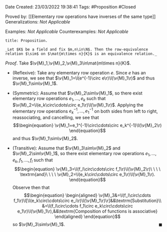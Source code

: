 <br />
<br />

Date Created: 23/03/2022 19:38:41
Tags: #Proposition #Closed 

Proved by: [[Elementary row operations have inverses of the same type]]
Generalizations: _Not Applicable_

Examples: _Not Applicable_
Counterexamples: _Not Applicable_

``` ad-Proposition
title: Proposition.

_Let $K$ be a field and fix $m,n\in\N$. Then the row-equivalence relation $\sim$ on $\mat{m\times n}{K}$ is an equivalence relation._

```

_Proof_. Take $\v{M}_1,\v{M}_2,\v{M}_3\in\mat{m\times n}{K}$.
* (Reflexive): Take any elementary row operation $e$. Since $e$ has an inverse, we see that $\v{M}_1=\l(e^{-1}\circ e\r)\l(\v{M}_1\r)$ and thus $\v{M}_1\sim\v{M}_1$.

* (Symmetric): Assume that $\v{M}_2\sim\v{M}_1$, so there exist elementary row operations $e_1,\dots,e_k$ such that $\v{M}_2=\l(e_k\circ\cdots\circ e_1\r)\l(\v{M}_1\r)$. Applying the elementary row operations $e_k^{-1},\dots,e_1^{-1}$ on both sides from left to right, reassociating, and cancelling, we see that
$$\begin{equation}
    \v{M}_1=e_1^{-1}\circ\cdots\circ e_k^{-1}\l(\v{M}_2\r)
\end{equation}$$
and thus $\v{M}_1\sim\v{M}_2$.
* (Transitive): Assume that $\v{M}_3\sim\v{M}_2$ and $\v{M}_2\sim\v{M}_1$, so there exist elementary row operations $e_1,\dots,e_k,f_1,\dots,f_l$ such that
$$\begin{equation}
    \v{M}_3=\l(f_l\circ\cdots\circ f_1\r)\l(\v{M}_2\r)\ \ \ \ \textrm{and}\ \ \ \ \v{M}_2=\l(e_k\circ\cdots\circ e_1\r)\l(\v{M}_1\r).
\end{equation}$$
Observe then that
$$\begin{equation}
    \begin{aligned}
        \v{M}_3&=\l(f_l\circ\cdots f_1\r)\l[\l(e_k\circ\cdots\circ e_i\r)\l(\v{M}_1\r)\r]&&\textrm{Substitution}\\
        &=\l(f_l\circ\cdots f_1\circ e_k\circ\cdots\circ e_1\r)\l(\v{M}_1\r),&&\textrm{Composition of functions is associative}
    \end{aligned}
\end{equation}$$
so $\v{M}_3\sim\v{M}_1$.<span style="float:right;">$\blacksquare$</span>
